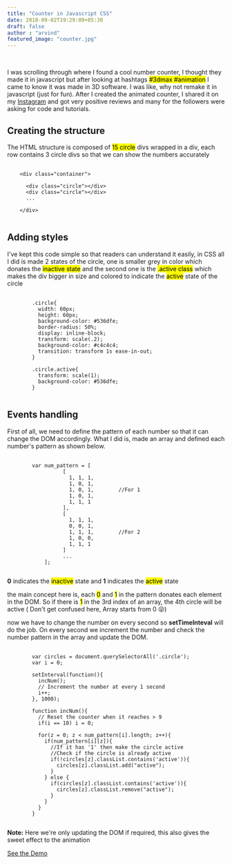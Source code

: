 ```yaml
---
title: "Counter in Javascript CSS"
date: 2018-09-02T19:29:09+05:30
draft: false
author : "arvind"
featured_image: "counter.jpg"
---
```

<br>

I was scrolling through where I found a cool number counter, I thought they made it in javascript but after looking at hashtags <mark>#3dmax #animation</mark> I came to know it was made in 3D software. I was like, why not remake it in javascript (just for fun). After I created the animated counter, I shared it on my <a target="_blank" href="https://instagram.com/heyarviind">Instagram</a> and got very positive reviews and many for the followers were asking for code and tutorials. 

<!-- <blockquote>"The code is much simpler than you might think let's have a look at the structure"</blockquote> -->

## Creating the structure

The HTML structure is composed of <mark>15 circle</mark> divs wrapped in a div, each row contains 3 circle divs so that we can show the numbers accurately

<pre>
	<code>
	&lt;div class=&quot;container&quot;&gt;
      
      &lt;div class=&quot;circle&quot;&gt;&lt;/div&gt;
      &lt;div class=&quot;circle&quot;&gt;&lt;/div&gt;
      ...

    &lt;/div&gt;
	</code>
</pre>

## Adding styles

I've kept this code simple so that readers can understand it easily, in CSS all I did is made 2 states of the circle, one is smaller grey in color which donates the <mark>inactive state</mark> and the second one is the <mark>.active class</mark> which makes the div bigger in size and colored to indicate the <mark>active</mark> state of the circle

<pre>
	<code>
		.circle{
		  width: 60px;
		  height: 60px;
		  background-color: #536dfe;
		  border-radius: 50%;
		  display: inline-block;
		  transform: scale(.2);
		  background-color: #c4c4c4;
		  transition: transform 1s ease-in-out;
		}

		.circle.active{
		  transform: scale(1);
		  background-color: #536dfe;
		}
	</code>
</pre>

## Events handling

First of all, we need to define the pattern of each number so that it can change the DOM accordingly. What I did is, made an array and defined each number's pattern as shown below.

<pre>
	<code>
		var num_pattern = [
				  [ 
				    1, 1, 1,
				    1, 0, 1,
				    1, 0, 1,		//For 1
				    1, 0, 1,
				    1, 1, 1
				  ],
				  [
				  	1, 1, 1,
				    0, 0, 1,
				    1, 1, 1,		//For 2
				    1, 0, 0,
				    1, 1, 1
				  ]
				  ...
			];
	</code>
</pre>

<strong>0</strong> indicates the <mark>inactive</mark> state and <strong>1</strong> indicates the <mark>active</mark> state

the main concept here is, each <mark>0</mark> and <mark>1</mark> in the pattern donates each element in the DOM. So if there is <mark>1</mark> in the 3rd index of an array, the 4th circle will be active ( Don't get confused here, Array starts from 0 😜)

now we have to change the number on every second so <strong>setTimeInteval</strong> will do the job. On every second we increment the number and check the number pattern in the array and update the DOM.

<pre>
	<code>
		var circles = document.querySelectorAll('.circle');
		var i = 0;

		setInterval(function(){
		  incNum();
		  // Increment the number at every 1 second
		  i++;
		}, 1000);

		function incNum(){
		  // Reset the counter when it reaches > 9
		  if(i == 10) i = 0;

		  for(z = 0; z < num_pattern[i].length; z++){
		    if(num_pattern[i][z]){
		      //If it has '1' then make the circle active
		      //Check if the circle is already active
		      if(!circles[z].classList.contains('active')){
		        circles[z].classList.add("active");
		      }
		    } else {
		      if(circles[z].classList.contains('active')){
		        circles[z].classList.remove("active");
		      }
		    }
		  }
		}
	</code>
</pre>

<strong>Note:</strong> Here we're only updating the DOM if required, this also gives the sweet effect to the animation

<div class="text-center">
	<a target="_blank" class="btn btn-success" href="https://demo.uicard.io">See the Demo</a>
</div>

